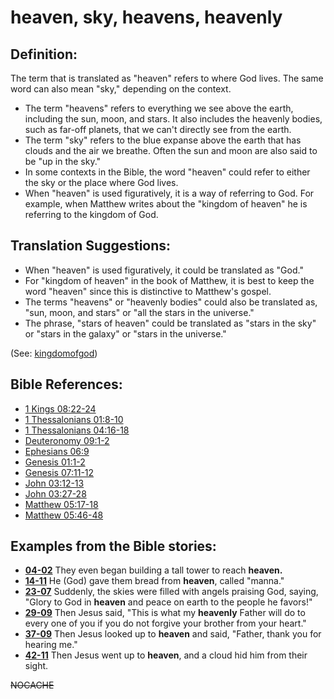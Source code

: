 # heaven, sky, heavens, heavenly #

## Definition: ##

The term that is translated as "heaven" refers to where God lives. The same word can also mean "sky," depending on the context.

* The term "heavens" refers to everything we see above the earth, including the sun, moon, and stars. It also includes the heavenly bodies, such as far-off planets, that we can't directly see from the earth.
* The term "sky" refers to the blue expanse above the earth that has clouds and the air we breathe. Often the sun and moon are also said to be "up in the sky."
* In some contexts in the Bible, the word "heaven" could refer to either the sky or the place where God lives.
* When "heaven" is used figuratively, it is a way of referring to God. For example, when Matthew writes about the "kingdom of heaven" he is referring to the kingdom of God.

## Translation Suggestions: ##

* When "heaven" is used figuratively, it could be translated as "God."
* For "kingdom of heaven" in the book of Matthew, it is best to keep the word "heaven" since this is distinctive to Matthew's gospel.
* The terms "heavens" or "heavenly bodies" could also be translated as, "sun, moon, and stars" or "all the stars in the universe."
* The phrase, "stars of heaven" could be translated as "stars in the sky" or "stars in the galaxy" or "stars in the universe."

(See: [kingdomofgod](../kt/kingdomofgod.md))

## Bible References: ##

* [1 Kings 08:22-24](https://door43.org/en/bible/notes/1ki/08/22)
* [1 Thessalonians 01:8-10](https://door43.org/en/bible/notes/1th/01/08)
* [1 Thessalonians 04:16-18](https://door43.org/en/bible/notes/1th/04/16)
* [Deuteronomy 09:1-2](https://door43.org/en/bible/notes/deu/09/01)
* [Ephesians 06:9](https://door43.org/en/bible/notes/eph/06/09)
* [Genesis 01:1-2](https://door43.org/en/bible/notes/gen/01/01)
* [Genesis 07:11-12](https://door43.org/en/bible/notes/gen/07/11)
* [John 03:12-13](https://door43.org/en/bible/notes/jhn/03/12)
* [John 03:27-28](https://door43.org/en/bible/notes/jhn/03/27)
* [Matthew 05:17-18](https://door43.org/en/bible/notes/mat/05/17)
* [Matthew 05:46-48](https://door43.org/en/bible/notes/mat/05/46)

## Examples from the Bible stories: ##

* __[04-02](https://door43.org/en/obs/notes/frames/04-02)__ They even began building a tall tower to reach __heaven.__
* __[14-11](https://door43.org/en/obs/notes/frames/14-11)__ He (God) gave them bread from __heaven__, called "manna."
* __[23-07](https://door43.org/en/obs/notes/frames/23-07)__ Suddenly, the skies were filled with angels praising God, saying, "Glory to God in __heaven__  and peace on earth to the people he favors!"
* __[29-09](https://door43.org/en/obs/notes/frames/29-09)__ Then Jesus said, "This is what my __heavenly__  Father will do to every one of you if you do not forgive your brother from your heart."
* __[37-09](https://door43.org/en/obs/notes/frames/37-09)__ Then Jesus looked up to __heaven__  and said, "Father, thank you for hearing me."
* __[42-11](https://door43.org/en/obs/notes/frames/42-11)__ Then Jesus went up to __heaven__, and a cloud hid him from their sight.


~~NOCACHE~~